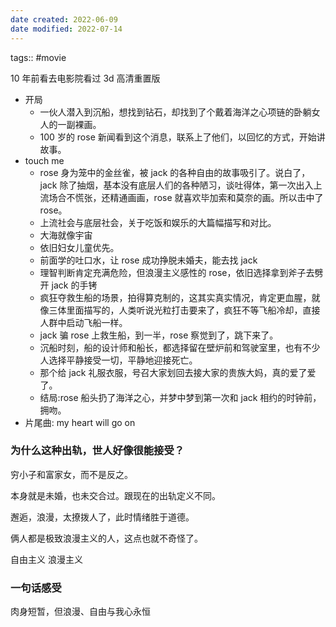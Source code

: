 ```yaml
---
date created: 2022-06-09
date modified: 2022-07-14
---
```


tags:: #movie

10 年前看去电影院看过 3d 高清重置版

- 开局
	- 一伙人潜入到沉船，想找到钻石，却找到了个戴着海洋之心项链的卧躺女人的一副裸画。
	- 100 岁的 rose 新闻看到这个消息，联系上了他们，以回忆的方式，开始讲故事。
- touch me
	- rose 身为笼中的金丝雀，被 jack 的各种自由的故事吸引了。说白了，jack 除了抽烟，基本没有底层人们的各种陋习，谈吐得体，第一次出入上流场合不慌张，还精通画画，rose 就喜欢毕加索和莫奈的画。所以击中了 rose。
	- 上流社会与底层社会，关于吃饭和娱乐的大篇幅描写和对比。
	- 大海就像宇宙
	- 依旧妇女儿童优先。
	- 前面学的吐口水，让 rose 成功挣脱未婚夫，能去找 jack
	- 理智判断肯定充满危险，但浪漫主义感性的 rose，依旧选择拿到斧子去劈开 jack 的手铐
	- 疯狂夺救生船的场景，拍得算克制的，这其实真实情况，肯定更血腥，就像三体里面描写的，人类听说光粒打击要来了，疯狂不等飞船冷却，直接人群中启动飞船一样。
	- jack 骗 rose 上救生船，到一半，rose 察觉到了，跳下来了。
	- 沉船时刻，船的设计师和船长，都选择留在壁炉前和驾驶室里，也有不少人选择平静接受一切，平静地迎接死亡。
	- 那个给 jack 礼服衣服，号召大家划回去接大家的贵族大妈，真的爱了爱了。
	- 结局:rose 船头扔了海洋之心，并梦中梦到第一次和 jack 相约的时钟前，拥吻。
- 片尾曲: my heart will go on

### 为什么这种出轨，世人好像很能接受？

穷小子和富家女，而不是反之。

本身就是未婚，也未交合过。跟现在的出轨定义不同。

邂逅，浪漫，太撩拨人了，此时情绪胜于道德。

俩人都是极致浪漫主义的人，这点也就不奇怪了。

自由主义 浪漫主义

### 一句话感受

肉身短暂，但浪漫、自由与我心永恒
